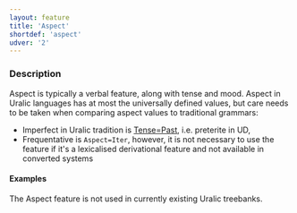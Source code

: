 ```yaml
---
layout: feature
title: 'Aspect'
shortdef: 'aspect'
udver: '2'
---
```


### Description

Aspect is typically a verbal feature, along with tense and mood. Aspect in
Uralic languages has at most the universally defined values, but care needs to
be taken when comparing aspect values to traditional grammars:

* Imperfect in Uralic tradition is [Tense=Past](), i.e. preterite in UD,
* Frequentative is `Aspect=Iter`, however, it is not necessary to use the
  feature if it's a lexicalised derivational feature and not available in
  converted systems


#### Examples

The Aspect feature is not used in currently existing Uralic treebanks.
